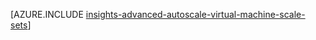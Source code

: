 <properties
	pageTitle="Advanced Autoscale configuration using Resource Manager templates for VM Scale Sets | Microsoft Azure"
	description="Configure autoscale for VM Scale Sets based on multiple rules and profiles with email and webhoook notifications for scale actions."
	authors="kamathashwin"
	manager="carolz"
	editor=""
	services="monitoring-and-diagnostics"
	documentationCenter="monitoring-and-diagnostics"/>

<tags
	ms.service="monitoring-and-diagnostics"
	ms.workload="na"
	ms.tgt_pltfrm="na"
	ms.devlang="na"
	ms.topic="article"
	ms.date="08/04/2016"
	ms.author="ashwink"/>

[AZURE.INCLUDE [insights-advanced-autoscale-virtual-machine-scale-sets](../../includes/insights-advanced-autoscale-virtual-machine-scale-sets.md)]
